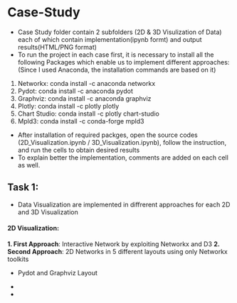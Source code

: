 # Case-Study
- Case Study folder contain 2 subfolders (2D & 3D Visulization of Data) each of which contain implementation(ipynb formt) and output results(HTML/PNG format) 
- To run the project in each case first, it is necessary to install all the following Packages which enable us to implement different approaches:
(Since I used Anaconda, the installation commands are based on it)
1. Networkx: conda install -c anaconda networkx
2. Pydot: conda install -c anaconda pydot
3. Graphviz: conda install -c anaconda graphviz
4. Plotly: conda install -c plotly plotly 
5. Chart Studio: conda install -c plotly chart-studio
6. Mpld3: conda install -c conda-forge mpld3 
- After installation of required packges, open the source codes (2D_Visualization.ipynb / 3D_Visualization.ipynb), follow the instruction, and run the cells to obtain desired results
- To explain better the implementation, comments are added on each cell as well.
## Task 1:
- Data Visualization are implemented in diffrerent approaches for each 2D and 3D Visualization 
#### 2D Visualization:
**1. First Approach**: Interactive Network by exploiting Networkx and D3
**2. Second Approach**: 2D Networks in 5 different layouts using only Networkx toolkits
  - Pydot and Graphviz Layout 
  - 


- 
